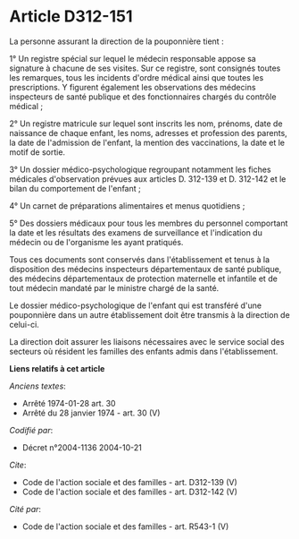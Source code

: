 # Article D312-151

La personne assurant la direction de la pouponnière tient : 

1° Un registre spécial sur lequel le médecin responsable appose sa signature à chacune de ses visites. Sur ce registre, sont
consignés toutes les remarques, tous les incidents d'ordre médical ainsi que toutes les prescriptions. Y figurent également
les observations des médecins inspecteurs de santé publique et des fonctionnaires chargés du contrôle médical ; 

2° Un registre matricule sur lequel sont inscrits les nom, prénoms, date de naissance de chaque enfant, les noms, adresses et
profession des parents, la date de l'admission de l'enfant, la mention des vaccinations, la date et le motif de sortie. 

3° Un dossier médico-psychologique regroupant notamment les fiches médicales d'observation prévues aux articles D. 312-139 et
D. 312-142 et le bilan du comportement de l'enfant ; 

4° Un carnet de préparations alimentaires et menus quotidiens ; 

5° Des dossiers médicaux pour tous les membres du personnel comportant la date et les résultats des examens de surveillance
et l'indication du médecin ou de l'organisme les ayant pratiqués. 

Tous ces documents sont conservés dans l'établissement et tenus à la disposition des médecins inspecteurs départementaux de
santé publique, des médecins départementaux de protection maternelle et infantile et de tout médecin mandaté par le ministre
chargé de la santé. 

Le dossier médico-psychologique de l'enfant qui est transféré d'une pouponnière dans un autre établissement doit être
transmis à la direction de celui-ci. 

La direction doit assurer les liaisons nécessaires avec le service social des secteurs où résident les familles des enfants
admis dans l'établissement.

**Liens relatifs à cet article**

_Anciens textes_:

  - Arrêté 1974-01-28 art. 30
  - Arrêté du 28 janvier 1974 - art. 30 (V)

_Codifié par_:

  - Décret n°2004-1136 2004-10-21

_Cite_:

  - Code de l'action sociale et des familles - art. D312-139 (V)
  - Code de l'action sociale et des familles - art. D312-142 (V)

_Cité par_:

  - Code de l'action sociale et des familles - art. R543-1 (V)
